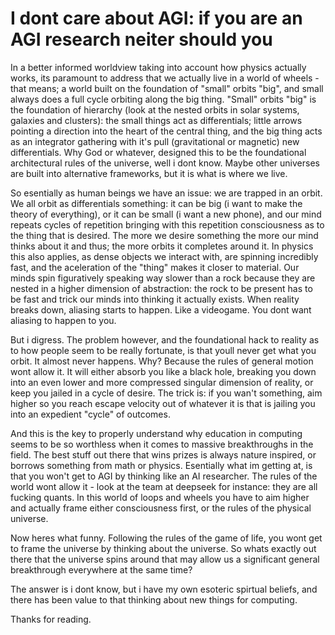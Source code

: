 
# I dont care about AGI: if you are an AGI research neiter should you

In a better informed worldview taking into account how physics actually works, its paramount to address that we actually live in a world of wheels - that means; a world built on the foundation of "small" orbits "big", and small always does a full cycle orbiting along the big thing. "Small" orbits "big" is the foundation of hierarchy (look at the nested orbits in solar systems, galaxies and clusters): the small things act as differentials; little arrows pointing a direction into the heart of the central thing, and the big thing acts as an integrator gathering with it's pull (gravitational or magnetic) new differentials. Why God or whatever, designed this to be the foundational architectural rules of the universe, well i dont know. Maybe other universes are built into alternative frameworks, but it is what is where we live. 

So esentially as human beings we have an issue: we are trapped in an orbit. We all orbit as differentials something: it can be big (i want to make the theory of everything), or it can be small (i want a new phone), and our mind repeats cycles of repetition bringing with this repetition consciousness as to the thing that is desired. The more we desire something the more our mind thinks about it and thus; the more orbits it completes around it. In physics this also applies, as dense objects we interact with, are spinning incredibly fast, and the aceleration of the "thing" makes it closer to material. Our minds spin figuratively speaking way slower than a rock because they are nested in a higher dimension of abstraction: the rock to be present has to be fast and trick our minds into thinking it actually exists. When reality breaks down, aliasing starts to happen. Like a videogame. You dont want aliasing to happen to you.

But i digress. The problem however, and the foundational hack to reality as to how people seem to be really fortunate, is that youll never get what you orbit. It almost never happens. Why? Because the rules of general motion wont allow it. It will either absorb you like a black hole, breaking you down into an even lower and more compressed singular dimension of reality, or keep you jailed in a cycle of desire. The trick is: if you wan't something, aim higher so you reach escape velocity out of whatever it is that is jailing you into an expedient "cycle" of outcomes.

And this is the key to properly understand why education in computing seems to be so worthless when it comes to massive breakthroughs in the field. The best stuff out there that wins prizes is always nature inspired, or borrows something from math or physics. Esentially what im getting at, is that you won't get to AGI by thinking like an AI researcher. The rules of the world wont allow it - look at the team at deepseek for instance: they are all fucking quants. In this world of loops and wheels you have to aim higher and actually frame either consciousness first, or the rules of the physical universe.

Now heres what funny. Following the rules of the game of life, you wont get to frame the universe by thinking about the universe. So whats exactly out there that the universe spins around that may allow us a significant general breakthrough everywhere at the same time?

The answer is i dont know, but i have my own esoteric spirtual beliefs, and there has been value to that thinking about new things for computing.

Thanks for reading.
